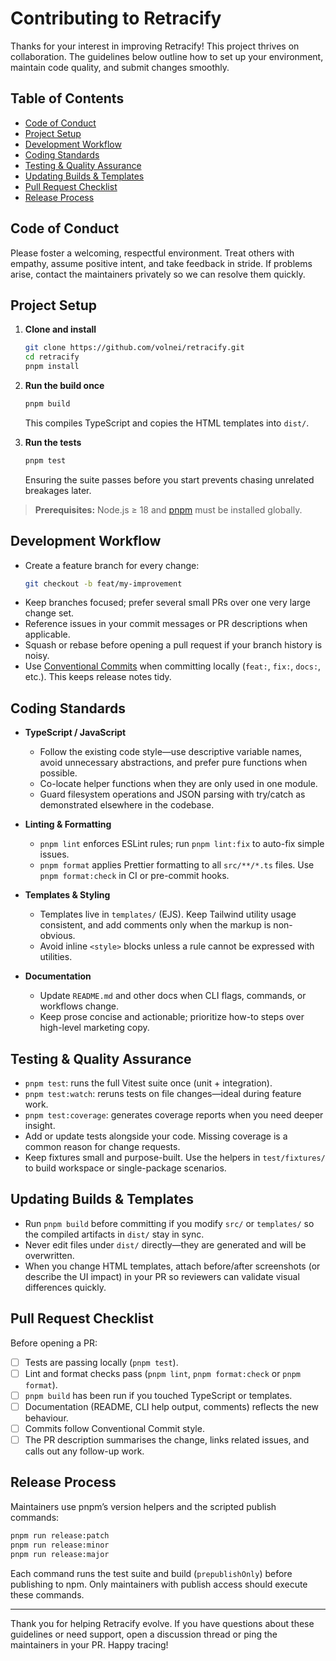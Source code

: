 # Contributing to Retracify

Thanks for your interest in improving Retracify! This project thrives on collaboration. The guidelines below outline how to set up your environment, maintain code quality, and submit changes smoothly.

## Table of Contents

- [Code of Conduct](#code-of-conduct)
- [Project Setup](#project-setup)
- [Development Workflow](#development-workflow)
- [Coding Standards](#coding-standards)
- [Testing & Quality Assurance](#testing--quality-assurance)
- [Updating Builds & Templates](#updating-builds--templates)
- [Pull Request Checklist](#pull-request-checklist)
- [Release Process](#release-process)

## Code of Conduct

Please foster a welcoming, respectful environment. Treat others with empathy, assume positive intent, and take feedback in stride. If problems arise, contact the maintainers privately so we can resolve them quickly.

## Project Setup

1. **Clone and install**
   ```bash
   git clone https://github.com/volnei/retracify.git
   cd retracify
   pnpm install
   ```

2. **Run the build once**
   ```bash
   pnpm build
   ```
   This compiles TypeScript and copies the HTML templates into `dist/`.

3. **Run the tests**
   ```bash
   pnpm test
   ```
   Ensuring the suite passes before you start prevents chasing unrelated breakages later.

> **Prerequisites:** Node.js ≥ 18 and [pnpm](https://pnpm.io/) must be installed globally.

## Development Workflow

- Create a feature branch for every change:
  ```bash
  git checkout -b feat/my-improvement
  ```
- Keep branches focused; prefer several small PRs over one very large change set.
- Reference issues in your commit messages or PR descriptions when applicable.
- Squash or rebase before opening a pull request if your branch history is noisy.
- Use [Conventional Commits](https://www.conventionalcommits.org/) when committing locally (`feat:`, `fix:`, `docs:`, etc.). This keeps release notes tidy.

## Coding Standards

- **TypeScript / JavaScript**
  - Follow the existing code style—use descriptive variable names, avoid unnecessary abstractions, and prefer pure functions when possible.
  - Co-locate helper functions when they are only used in one module.
  - Guard filesystem operations and JSON parsing with try/catch as demonstrated elsewhere in the codebase.

- **Linting & Formatting**
  - `pnpm lint` enforces ESLint rules; run `pnpm lint:fix` to auto-fix simple issues.
  - `pnpm format` applies Prettier formatting to all `src/**/*.ts` files. Use `pnpm format:check` in CI or pre-commit hooks.

- **Templates & Styling**
  - Templates live in `templates/` (EJS). Keep Tailwind utility usage consistent, and add comments only when the markup is non-obvious.
  - Avoid inline `<style>` blocks unless a rule cannot be expressed with utilities.

- **Documentation**
  - Update `README.md` and other docs when CLI flags, commands, or workflows change.
  - Keep prose concise and actionable; prioritize how-to steps over high-level marketing copy.

## Testing & Quality Assurance

- `pnpm test`: runs the full Vitest suite once (unit + integration).
- `pnpm test:watch`: reruns tests on file changes—ideal during feature work.
- `pnpm test:coverage`: generates coverage reports when you need deeper insight.
- Add or update tests alongside your code. Missing coverage is a common reason for change requests.
- Keep fixtures small and purpose-built. Use the helpers in `test/fixtures/` to build workspace or single-package scenarios.

## Updating Builds & Templates

- Run `pnpm build` before committing if you modify `src/` or `templates/` so the compiled artifacts in `dist/` stay in sync.
- Never edit files under `dist/` directly—they are generated and will be overwritten.
- When you change HTML templates, attach before/after screenshots (or describe the UI impact) in your PR so reviewers can validate visual differences quickly.

## Pull Request Checklist

Before opening a PR:

- [ ] Tests are passing locally (`pnpm test`).
- [ ] Lint and format checks pass (`pnpm lint`, `pnpm format:check` or `pnpm format`).
- [ ] `pnpm build` has been run if you touched TypeScript or templates.
- [ ] Documentation (README, CLI help output, comments) reflects the new behaviour.
- [ ] Commits follow Conventional Commit style.
- [ ] The PR description summarises the change, links related issues, and calls out any follow-up work.

## Release Process

Maintainers use pnpm’s version helpers and the scripted publish commands:

```bash
pnpm run release:patch
pnpm run release:minor
pnpm run release:major
```

Each command runs the test suite and build (`prepublishOnly`) before publishing to npm. Only maintainers with publish access should execute these commands.

---

Thank you for helping Retracify evolve. If you have questions about these guidelines or need support, open a discussion thread or ping the maintainers in your PR. Happy tracing!

